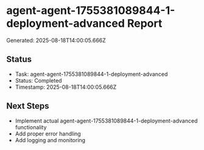 # agent-agent-1755381089844-1-deployment-advanced Report

Generated: 2025-08-18T14:00:05.666Z

## Status
- Task: agent-agent-1755381089844-1-deployment-advanced
- Status: Completed
- Timestamp: 2025-08-18T14:00:05.666Z

## Next Steps
- Implement actual agent-agent-1755381089844-1-deployment-advanced functionality
- Add proper error handling
- Add logging and monitoring
